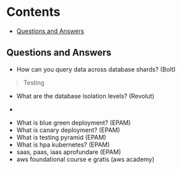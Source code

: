 # **Contents**

- [Questions and Answers](#qa)


<a id="qa"></a>
## **Questions and Answers**
- How can you query data across database shards? (Bolt)
> Testing
- What are the database isolation levels? (Revolut)
- >
- What is blue green deployment? (EPAM)
- What is canary deployment? (EPAM)
- What is testing pyramid (EPAM)
- What is hpa kubernetes? (EPAM)
- saas, paas, iaas aprofundare (EPAM)
- aws foundational course e gratis (aws academy)